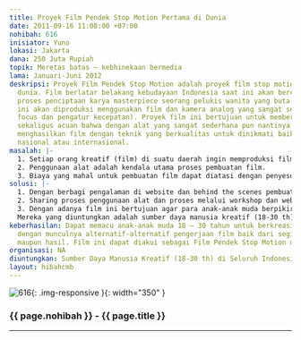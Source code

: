 ```yaml
---
title: Proyek Film Pendek Stop Motion Pertama di Dunia
date: 2011-09-16 11:08:00 +07:00
nohibah: 616
inisiator: Yuno
lokasi: Jakarta
dana: 250 Juta Rupiah
topik: Meretas batas – kebhinekaan bermedia
lama: Januari-Juni 2012
deskripsi: Proyek Film Pendek Stop Motion adalah proyek film stop motion pertama di
  dunia. Film berlatar belakang kebudayaan Indonesia saat ini akan bercerita tentang
  proses penciptaan karya masterpiece seorang pelukis wanita yang buta warna. Film
  ini akan diproduksi menggunakan film dan kamera analog yang sangat sederhana (tanpa
  focus dan pengatur kecepatan). Proyek film ini bertujuan untuk memberikan pengetahuan
  sekaligus acuan bahwa dengan alat yang sangat sederhana pun nantinya kita dapat
  menghasilkan film dengan teknik yang berkualitas untuk dinikmati baik di kalangan
  nasional atau internasional.
masalah: |-
  1. Setiap orang kreatif (film) di suatu daerah ingin memproduksi film tetapi tidak punya tim dan pengalaman produksi film.
  2. Penggunaan alat adalah kendala utama proses pembuatan film.
  3. Biaya yang mahal untuk pembuatan film dapat diatasi dengan penyesuaian bentuk produksi film tanpa mengurangi kualitasnya.
solusi: |-
  1. Dengan berbagi pengalaman di website dan behind the scenes pembuatan film.
  2. Sharing proses penggunaan alat dan proses melalui workshop dan website.
  3. Dengan adanya film ini bertujuan agar para anak-anak muda berpikir menciptakan sesuatu (film) dengan alternatif dengan biaya yang dapat ditekan tanpa mengurangi kualitas film tersebut.
  Mereka yang diuntungkan adalah sumber daya manusia kreatif (18-30 th) di seluruh Indonesia.
keberhasilan: Dapat memacu anak-anak muda 18 – 30 tahun untuk berkreasi melalui film
  dengan munculnya alternatif-alternatif pengerjaan film baik dari segi produksi pengerjaan
  maupun hasil. Film ini dapat diakui sebagai Film Pendek Stop Motion di Dunia Internasional.
organisasi: NA
diuntungkan: Sumber Daya Manusia Kreatif (18-30 th) di Seluruh Indonesia
layout: hibahcmb
---
```


![616](/static/img/hibahcmb/616.png){: .img-responsive }{: width="350" }

### {{ page.nohibah }} - {{ page.title }}

---
